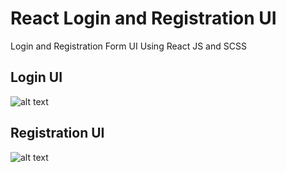 # React Login and Registration UI
Login and Registration Form UI Using React JS and SCSS

## Login UI

![alt text](https://github.com/kadm0128/react-login-register-ui/blob/main/Login-Ui.png?raw=true)

## Registration UI

![alt text](https://github.com/kadm0128/react-login-register-ui/blob/main/Register-Ui.png?raw=true)